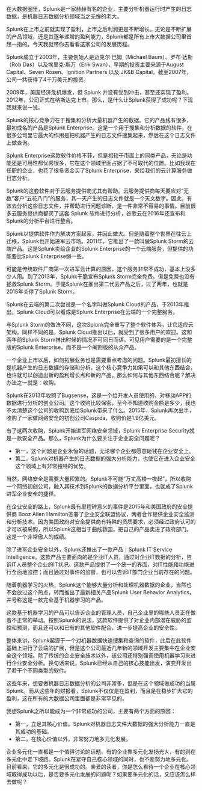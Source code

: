 在大数据圈里，Splunk是一家赫赫有名的企业，主要分析机器运行时产生的日志数据，是机器日志数据分析领域当之无愧的老大。

Splunk在上市之前就实现了盈利，上市之后利润更是不断增长。无论是不断扩展的产品领域，还是其逐年递增的盈利能力，Splunk都是所有上市大数据公司里首屈一指的。今天我就带你去看看这家公司的发展历程。

Splunk成立于2003年，主要创始人是迈克尔·巴姆（Michael Baum）、罗布·达斯（Rob Das）以及埃里克·斯万（Erik Swan），早期的投资主要来源于August Capital、Seven Rosen、Ignition Partners 以及 JK&B Capital。截至2007年，公司一共获得了4千万美元的投资。

2009年，美国经济危机爆发，但 Splunk 并没有受到冲击，甚至还实现了盈利。2012年，公司正式在纳斯达克上市。那么，是什么让Splunk获得了成功呢？下现我就来说一说。

Splunk的核心竞争力在于搜集和分析大量机器产生的数据。它的产品线有很多，最初成名的产品是Splunk Enterprise。这是一个用于搜集和分析数据的软件，在很多公司里它最大的作用是把机器产生的日志文件搜集起来，然后在这个日志文件上做查询。

Splunk Enterprise这款软件价格不菲，但是相较于市面上的同类产品，无论是功能还是可用性都优秀很多，它在这个领域里面占据了不可取代的位置。比如我现在任职的企业，也花了很多资金买了Splunk Enterprise，来给我们的云计算服务做日志分析。

Splunk的这套软件对于云服务提供商尤其有帮助。云服务提供商每天要应对“无数”客户“五花八门”的服务，其一天产生的日志文件就是一个天文数字。因此，有效去分析这些日志文件，并帮助进行问题诊断，是一件非常不容易的事情。目前很多云服务提供商都买了这套 Splunk 软件进行分析，谷歌云在2016年还宣布和Splunk的分析平台进行整合。

Splunk以提供软件作为解决方案起家，并因此做大。但是随着整个世界在往云上迁移，Splunk也开始进军云市场。2011年，它推出了一款叫做Splunk Storm的云端产品。这是Splunk卖给企业的Splunk Enterprise的一个云端服务，但提供的功能要比Splunk Enterprise弱一些。

可能是传统软件厂商第一次进军云计算的原因，这个服务非常不成功，基本上没多少人用。到了2013年，Splunk干脆宣布Splunk Storm完全免费。但是免费也没有拯救Splunk Storm。于是Splunk在推出第二代云产品之后，过了两年，也就是2015年关停了Splunk Storm。

Splunk在云端的第二次尝试是一个名字叫做Splunk Cloud的产品，于2013年推出。Splunk Cloud可以看成是Splunk Enterprise在云端的一个完整服务。

与Splunk Storm的做法不同，这次Splunk完全重写了整个软件体系，让它适应云架构。同样不同的是，Splunk Cloud推出以后，就受到了很多用户的欢迎。这和两年前Splunk Storm推出时候的情况不可同日而语。可见用户需要的是一个完整版的Splunk Enterprise，而不是一个阉割版的从众产品。

一个企业上市以后，如何拓展业务也是需要重点考虑的问题。Splunk最初擅长的是机器产生的日志数据的存储和分析，这个核心竞争力如果可以和其他东西结合，也许就可以创造出新的盈利增长点和新的产品。那么如何与其他东西结合呢？解决办法之一就是：收购。

Splunk在2013年收购了Bugsense，这是一个给开发人员使用的、对移动APP的数据进行分析的创业公司。这个收购比较保密，至今不知道收购金额是多少，我也不太清楚这个公司的收购到底给Splunk带来了什么。2015年，Splunk再次出手，收购了一家做网络安全的初创公司Caspida，收购价是1.9亿美元。

有了这两次收购，Splunk开始进军网络安全领域，Splunk Enterprise Security就是一款安全产品。那么，Splunk为什么要关注于企业安全问题呢？

 *  第一，这个问题是企业永恒的话题，无论哪个企业都愿意砸钱在企业安全上。
 *  第二，Splunk对机器产生的日志数据的强大分析能力，也使它在进入企业安全这个领域上有非常独特的优势。

当然，网络安全是需要大量积累的。Splunk不可能“万丈高楼一夜起”，所以收购一个网络初创公司，融入其技术到Splunk的数据分析平台里面，也就成了Splunk进军企业安全的捷径。

在企业安全的路上，Splunk最有里程碑意义的事件是2015年和美国政府的安全提供商 Booz Allen Hamilton签署了企业安全联盟协议，两者合作提供企业安全监测和分析技术。因为美国政府对安全提供商有特殊的资质要求，必须经过政府认可的才可以被采购，所以Splunk这相当于曲线救国，把自己的产品卖进了政府部门。这是一个非常傲人的成绩。

除了进军企业安全以外，Splunk还推出了一款产品：Splunk IT Service Intelligence。这款产品主要面向的是企业IT人员，通过对企业IT数据的分析，告诉IT人员整个企业的IT状况。这款产品提供了一个统一的界面，对IT性能和功能进行全面地监控；而且通过对事件的监督，也可以告诉IT部门企业当前存在的问题。

随着机器学习的火热，Splunk这个能够大量分析和处理机器数据的企业，当然也不会放过这个热点，转而推出了最新相关产品Splunk User Behavior Analytics，并号称这是一款完全基于机器学习的产品。

这款基于机器学习的产品可以告诉企业的管理人员，自己企业里的哪些人员正在做着不正常的举动。按照Splunk的说法，这款软件提供了对企业内部潜在威胁的监控和预测，而且还可以和已有的其他软件配合，进一步提高企业的安全性。

整体来讲，Splunk起源于一个对机器数据快速搜集和查询的软件，此后在此软件基础上进行了云端的扩展，但是这个公司最近几年新的领域开发主要集中在企业安全这个领域。除了传统的企业安全技术以外，该公司还特别强调使用机器学习来进行企业安全分析。换句话来说，Splunk已经从自己的核心技能出发，演变开发出了若干个不同类型的软件。

这些年来，想要做机器日志数据分析的公司非常多，但是在这个领域做成功的当属Splunk。而从这些年的财报看，Splunk不仅仅是在盈利，而且是在稳步扩大它的盈利，这在所有的大数据公司里面都是非常罕见的。

我想Splunk之所以能成为一个非常成功的公司，主要有两个方面的原因：

 *  第一，立足其核心价值。Splunk对机器日志文件大数据的强大分析能力一直是其成功的基础。
 *  第二，在核心价值以外，非常努力地多元化发展。

企业多元化一直都是一个值得讨论的话题。有的企业靠多元化发扬光大，有的则在多元化中走下坡路。Splunk在紧守自己核心领域的同时，也不断努力地多元化。目前看来，它的多元化是很成功的。亲爱的读者，你是怎么看待一个企业在核心领域取得成功以后，是否要多元化发展的问题呢？如果要多元化的话，又应该怎么样去做呢？

